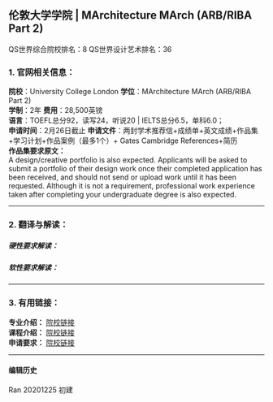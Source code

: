 ## 伦敦大学学院 | MArchitecture MArch (ARB/RIBA Part 2)

QS世界综合院校排名：8
QS世界设计艺术排名：36

### 1. 官网相关信息：

**院校**：University College London
**学位**：MArchitecture MArch (ARB/RIBA Part 2)  
**学制**：2年
**费用**：28,500英镑  
**语言**：TOEFL总分92，读写24，听说20 | IELTS总分6.5，单科6.0；  
**申请时间**：2月26日截止
**申请文件**：两封学术推荐信+成绩单+英文成绩+作品集+学习计划+作品案例（最多1个）+ Gates Cambridge References+简历  
**作品集要求原文：**   
A design/creative portfolio is also expected. Applicants will be asked to submit a portfolio of their design work once their completed application has been received, and should not send or upload work until it has been requested. Although it is not a requirement, professional work experience taken after completing your undergraduate degree is also expected.

---


### 2. 翻译与解读：

##### 硬性要求解读：


##### 软性要求解读：



---


### 3. 有用链接：

**专业介绍：** [院校链接](http://www.ucl.ac.uk/prospective-students/graduate/taught/degrees/architecture-march-arb-riba-2)  
**课程介绍：** [院校链接](https://www.ucl.ac.uk/prospective-students/graduate/taught-degrees/architecture-march-arb-riba-2)  
**申请要求：** [院校链接](https://www.ucl.ac.uk/prospective-students/graduate/taught-degrees/architecture-march-arb-riba-2)



---


#### 编辑历史

Ran 20201225 初建  
